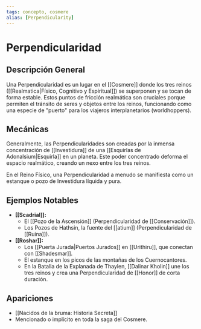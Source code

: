 ```yaml
---
tags: concepto, cosmere
alias: [Perpendicularity]
---
```


# Perpendicularidad

## Descripción General
Una Perpendicularidad es un lugar en el [[Cosmere]] donde los tres reinos ([[Realmatica|Físico, Cognitivo y Espiritual]]) se superponen y se tocan de forma estable. Estos puntos de fricción realmática son cruciales porque permiten el tránsito de seres y objetos entre los reinos, funcionando como una especie de "puerto" para los viajeros interplanetarios (worldhoppers).

## Mecánicas
Generalmente, las Perpendicularidades son creadas por la inmensa concentración de [[Investidura]] de una [[Esquirlas de Adonalsium|Esquirla]] en un planeta. Este poder concentrado deforma el espacio realmático, creando un nexo entre los tres reinos.

En el Reino Físico, una Perpendicularidad a menudo se manifiesta como un estanque o pozo de Investidura líquida y pura.

## Ejemplos Notables
* **[[Scadrial]]:**
    *   El [[Pozo de la Ascensión]] (Perpendicularidad de [[Conservación]]).
    *   Los Pozos de Hathsin, la fuente del [[atium]] (Perpendicularidad de [[Ruina]]).
* **[[Roshar]]:**
    *   Los [[Puerta Jurada|Puertos Jurados]] en [[Urithiru]], que conectan con [[Shadesmar]].
    *   El estanque en los picos de las montañas de los Cuernocantores.
    *   En la Batalla de la Explanada de Thaylen, [[Dalinar Kholin]] une los tres reinos y crea una Perpendicularidad de [[Honor]] de corta duración.

## Apariciones
* [[Nacidos de la bruma: Historia Secreta]]
* Mencionado o implícito en toda la saga del Cosmere.
